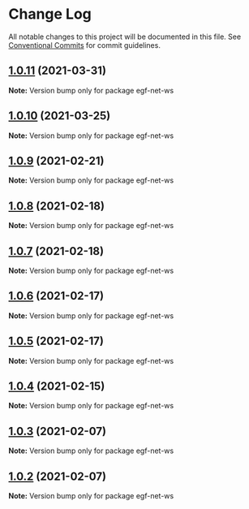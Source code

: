 # Change Log

All notable changes to this project will be documented in this file.
See [Conventional Commits](https://conventionalcommits.org) for commit guidelines.

## [1.0.11](https://e.coding.net/AILHC/easy-game-framework/EasyGameFrameworkOpen/compare/egf-net-ws@1.0.10...egf-net-ws@1.0.11) (2021-03-31)

**Note:** Version bump only for package egf-net-ws





## [1.0.10](https://e.coding.net/AILHC/easy-game-framework/EasyGameFrameworkOpen/compare/egf-net-ws@1.0.9...egf-net-ws@1.0.10) (2021-03-25)

**Note:** Version bump only for package egf-net-ws





## [1.0.9](https://e.coding.net/AILHC/easy-game-framework/EasyGameFrameworkOpen/compare/egf-net-ws@1.0.8...egf-net-ws@1.0.9) (2021-02-21)

**Note:** Version bump only for package egf-net-ws





## [1.0.8](https://e.coding.net/AILHC/easy-game-framework/EasyGameFrameworkOpen/compare/egf-net-ws@1.0.7...egf-net-ws@1.0.8) (2021-02-18)

**Note:** Version bump only for package egf-net-ws





## [1.0.7](https://e.coding.net/AILHC/easy-game-framework/EasyGameFrameworkOpen/compare/egf-net-ws@1.0.6...egf-net-ws@1.0.7) (2021-02-18)

**Note:** Version bump only for package egf-net-ws





## [1.0.6](https://e.coding.net/AILHC/easy-game-framework/EasyGameFrameworkOpen/compare/egf-net-ws@1.0.5...egf-net-ws@1.0.6) (2021-02-17)

**Note:** Version bump only for package egf-net-ws





## [1.0.5](https://e.coding.net/AILHC/easy-game-framework/EasyGameFrameworkOpen/compare/egf-net-ws@1.0.4...egf-net-ws@1.0.5) (2021-02-17)

**Note:** Version bump only for package egf-net-ws





## [1.0.4](https://e.coding.net/AILHC/easy-game-framework/EasyGameFrameworkOpen/compare/egf-net-ws@1.0.3...egf-net-ws@1.0.4) (2021-02-15)

**Note:** Version bump only for package egf-net-ws





## [1.0.3](https://e.coding.net/AILHC/easy-game-framework/EasyGameFrameworkOpen/compare/egf-net-ws@1.0.2...egf-net-ws@1.0.3) (2021-02-07)

**Note:** Version bump only for package egf-net-ws





## [1.0.2](https://e.coding.net/AILHC/easy-game-framework/EasyGameFrameworkOpen/compare/egf-net-ws@1.0.1...egf-net-ws@1.0.2) (2021-02-07)

**Note:** Version bump only for package egf-net-ws
